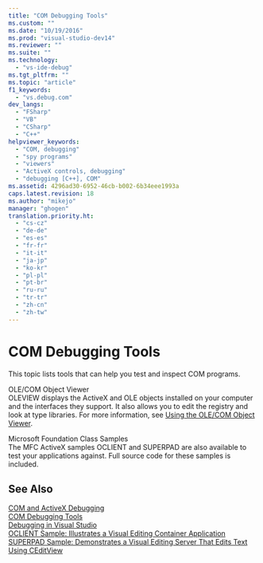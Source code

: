 ```yaml
---
title: "COM Debugging Tools"
ms.custom: ""
ms.date: "10/19/2016"
ms.prod: "visual-studio-dev14"
ms.reviewer: ""
ms.suite: ""
ms.technology: 
  - "vs-ide-debug"
ms.tgt_pltfrm: ""
ms.topic: "article"
f1_keywords: 
  - "vs.debug.com"
dev_langs: 
  - "FSharp"
  - "VB"
  - "CSharp"
  - "C++"
helpviewer_keywords: 
  - "COM, debugging"
  - "spy programs"
  - "viewers"
  - "ActiveX controls, debugging"
  - "debugging [C++], COM"
ms.assetid: 4296ad30-6952-46cb-b002-6b34eee1993a
caps.latest.revision: 18
ms.author: "mikejo"
manager: "ghogen"
translation.priority.ht: 
  - "cs-cz"
  - "de-de"
  - "es-es"
  - "fr-fr"
  - "it-it"
  - "ja-jp"
  - "ko-kr"
  - "pl-pl"
  - "pt-br"
  - "ru-ru"
  - "tr-tr"
  - "zh-cn"
  - "zh-tw"
---
```

# COM Debugging Tools
This topic lists tools that can help you test and inspect COM programs.  
  
 OLE/COM Object Viewer  
 OLEVIEW displays the ActiveX and OLE objects installed on your computer and the interfaces they support. It also allows you to edit the registry and look at type libraries. For more information, see [Using the OLE/COM Object Viewer](../Topic/Using%20the%20OLE-COM%20Object%20Viewer.md).  
  
 Microsoft Foundation Class Samples  
 The MFC ActiveX samples OCLIENT and SUPERPAD are also available to test your applications against. Full source code for these samples is included.  
  
## See Also  
 [COM and ActiveX Debugging](../debugger/com-and-activex-debugging.md)   
 [COM Debugging Tools](../debugger/com-debugging-tools.md)   
 [Debugging in Visual Studio](../debugger/debugging-in-visual-studio.md)   
 [OCLIENT Sample: Illustrates a Visual Editing Container Application](http://msdn.microsoft.com/en-us/8cd5c234-9a4e-4934-8f5d-bac189ad92c4)   
 [SUPERPAD Sample: Demonstrates a Visual Editing Server That Edits Text Using CEditView](http://msdn.microsoft.com/en-us/7b14e975-d986-4e6a-8289-226485cfcb72)